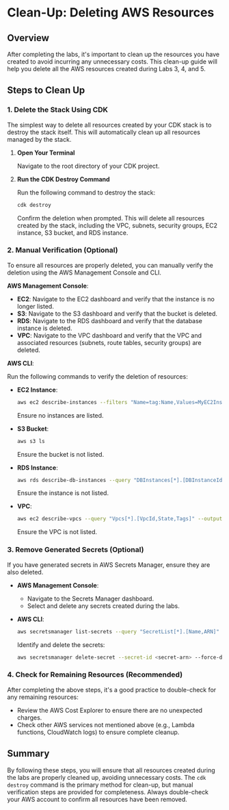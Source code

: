 # Clean-Up: Deleting AWS Resources

## Overview

After completing the labs, it's important to clean up the resources you have created to avoid incurring any unnecessary costs. This clean-up guide will help you delete all the AWS resources created during Labs 3, 4, and 5.

## Steps to Clean Up

### 1. Delete the Stack Using CDK

The simplest way to delete all resources created by your CDK stack is to destroy the stack itself. This will automatically clean up all resources managed by the stack.

1. **Open Your Terminal**

   Navigate to the root directory of your CDK project.

2. **Run the CDK Destroy Command**

   Run the following command to destroy the stack:

   ```bash
   cdk destroy
   ```

   Confirm the deletion when prompted. This will delete all resources created by the stack, including the VPC, subnets, security groups, EC2 instance, S3 bucket, and RDS instance.

### 2. Manual Verification (Optional)

To ensure all resources are properly deleted, you can manually verify the deletion using the AWS Management Console and CLI.

**AWS Management Console**:

- **EC2**: Navigate to the EC2 dashboard and verify that the instance is no longer listed.
- **S3**: Navigate to the S3 dashboard and verify that the bucket is deleted.
- **RDS**: Navigate to the RDS dashboard and verify that the database instance is deleted.
- **VPC**: Navigate to the VPC dashboard and verify that the VPC and associated resources (subnets, route tables, security groups) are deleted.

**AWS CLI**:

Run the following commands to verify the deletion of resources:

- **EC2 Instance**:

  ```bash
  aws ec2 describe-instances --filters "Name=tag:Name,Values=MyEC2Instance" --query "Reservations[*].Instances[*].InstanceId" --output table
  ```

  Ensure no instances are listed.

- **S3 Bucket**:

  ```bash
  aws s3 ls
  ```

  Ensure the bucket is not listed.

- **RDS Instance**:

  ```bash
  aws rds describe-db-instances --query "DBInstances[*].[DBInstanceIdentifier,DBInstanceStatus]" --output table
  ```

  Ensure the instance is not listed.

- **VPC**:
  ```bash
  aws ec2 describe-vpcs --query "Vpcs[*].[VpcId,State,Tags]" --output table
  ```
  Ensure the VPC is not listed.

### 3. Remove Generated Secrets (Optional)

If you have generated secrets in AWS Secrets Manager, ensure they are also deleted.

- **AWS Management Console**:

  - Navigate to the Secrets Manager dashboard.
  - Select and delete any secrets created during the labs.

- **AWS CLI**:
  ```bash
  aws secretsmanager list-secrets --query "SecretList[*].[Name,ARN]" --output table
  ```
  Identify and delete the secrets:
  ```bash
  aws secretsmanager delete-secret --secret-id <secret-arn> --force-delete-without-recovery
  ```

### 4. Check for Remaining Resources (Recommended)

After completing the above steps, it's a good practice to double-check for any remaining resources:

- Review the AWS Cost Explorer to ensure there are no unexpected charges.
- Check other AWS services not mentioned above (e.g., Lambda functions, CloudWatch logs) to ensure complete cleanup.

## Summary

By following these steps, you will ensure that all resources created during the labs are properly cleaned up, avoiding unnecessary costs. The `cdk destroy` command is the primary method for clean-up, but manual verification steps are provided for completeness. Always double-check your AWS account to confirm all resources have been removed.
